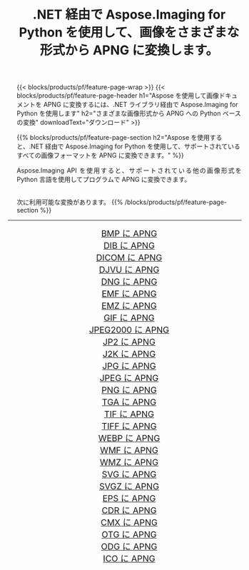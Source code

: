 ﻿---
title: .NET 経由で Aspose.Imaging for Python を使用して、画像をさまざまな形式から APNG に変換します。 
weight: 3920
url: /ja/python-net/conversion/to/apng/ 
lang: ja
langdirlevel: 2
locales: zh-hans,ja,it,ru,de,es,fr,nl,id,lt,pl,pt,vi,tr,ko,zh-hant,ar,hi,th,sv,cs,uk,he
description: .NET ライブラリ経由で Aspose.Imaging for Python を使用して、さまざまな形式から APNG に変換できます。
---

{{< blocks/products/pf/feature-page-wrap >}}
{{< blocks/products/pf/feature-page-header h1="Aspose を使用して画像ドキュメントを APNG に変換するには、.NET ライブラリ経由で Aspose.Imaging for Python を使用します" h2="さまざまな画像形式から APNG への Python ベースの変換" downloadText="ダウンロード" >}}


{{% blocks/products/pf/feature-page-section  h2="Aspose を使用すると、.NET 経由で Aspose.Imaging for Python を使用して、サポートされているすべての画像フォーマットを APNG に変換できます。" %}}
<p align=justify>Aspose.Imaging API を使用すると、サポートされている他の画像形式を Python 言語を使用してプログラムで APNG に変換できます。</p>
<br/>
次に利用可能な変換があります。
{{% /blocks/products/pf/feature-page-section %}}
<div class="container-fluid productfamilypage bg-gray">
    <div class="convertypes bg-gray agp-content section">
        <div class="container">
		<hr style="margin-left:-20px;"/>
		<div class="row other-converters" style="gap: 10px;font-size: 19px;text-align:center;">
		    <div class='col-md-2 other-converter remove-lp remove-rp'><a href="/imaging/ja/python-net/conversion/bmp-to-apng/" style="padding:15px;">BMP に APNG</a></div>
<div class='col-md-2 other-converter remove-lp remove-rp'><a href="/imaging/ja/python-net/conversion/dib-to-apng/" style="padding:15px;">DIB に APNG</a></div>
<div class='col-md-2 other-converter remove-lp remove-rp'><a href="/imaging/ja/python-net/conversion/dicom-to-apng/" style="padding:15px;">DICOM に APNG</a></div>
<div class='col-md-2 other-converter remove-lp remove-rp'><a href="/imaging/ja/python-net/conversion/djvu-to-apng/" style="padding:15px;">DJVU に APNG</a></div>
<div class='col-md-2 other-converter remove-lp remove-rp'><a href="/imaging/ja/python-net/conversion/dng-to-apng/" style="padding:15px;">DNG に APNG</a></div>
<div class='col-md-2 other-converter remove-lp remove-rp'><a href="/imaging/ja/python-net/conversion/emf-to-apng/" style="padding:15px;">EMF に APNG</a></div>
<div class='col-md-2 other-converter remove-lp remove-rp'><a href="/imaging/ja/python-net/conversion/emz-to-apng/" style="padding:15px;">EMZ に APNG</a></div>
<div class='col-md-2 other-converter remove-lp remove-rp'><a href="/imaging/ja/python-net/conversion/gif-to-apng/" style="padding:15px;">GIF に APNG</a></div>
<div class='col-md-2 other-converter remove-lp remove-rp'><a href="/imaging/ja/python-net/conversion/jpeg2000-to-apng/" style="padding:15px;">JPEG2000 に APNG</a></div>
<div class='col-md-2 other-converter remove-lp remove-rp'><a href="/imaging/ja/python-net/conversion/jp2-to-apng/" style="padding:15px;">JP2 に APNG</a></div>
<div class='col-md-2 other-converter remove-lp remove-rp'><a href="/imaging/ja/python-net/conversion/j2k-to-apng/" style="padding:15px;">J2K に APNG</a></div>
<div class='col-md-2 other-converter remove-lp remove-rp'><a href="/imaging/ja/python-net/conversion/jpg-to-apng/" style="padding:15px;">JPG に APNG</a></div>
<div class='col-md-2 other-converter remove-lp remove-rp'><a href="/imaging/ja/python-net/conversion/jpeg-to-apng/" style="padding:15px;">JPEG に APNG</a></div>
<div class='col-md-2 other-converter remove-lp remove-rp'><a href="/imaging/ja/python-net/conversion/png-to-apng/" style="padding:15px;">PNG に APNG</a></div>
<div class='col-md-2 other-converter remove-lp remove-rp'><a href="/imaging/ja/python-net/conversion/tga-to-apng/" style="padding:15px;">TGA に APNG</a></div>
<div class='col-md-2 other-converter remove-lp remove-rp'><a href="/imaging/ja/python-net/conversion/tif-to-apng/" style="padding:15px;">TIF に APNG</a></div>
<div class='col-md-2 other-converter remove-lp remove-rp'><a href="/imaging/ja/python-net/conversion/tiff-to-apng/" style="padding:15px;">TIFF に APNG</a></div>
<div class='col-md-2 other-converter remove-lp remove-rp'><a href="/imaging/ja/python-net/conversion/webp-to-apng/" style="padding:15px;">WEBP に APNG</a></div>
<div class='col-md-2 other-converter remove-lp remove-rp'><a href="/imaging/ja/python-net/conversion/wmf-to-apng/" style="padding:15px;">WMF に APNG</a></div>
<div class='col-md-2 other-converter remove-lp remove-rp'><a href="/imaging/ja/python-net/conversion/wmz-to-apng/" style="padding:15px;">WMZ に APNG</a></div>
<div class='col-md-2 other-converter remove-lp remove-rp'><a href="/imaging/ja/python-net/conversion/svg-to-apng/" style="padding:15px;">SVG に APNG</a></div>
<div class='col-md-2 other-converter remove-lp remove-rp'><a href="/imaging/ja/python-net/conversion/svgz-to-apng/" style="padding:15px;">SVGZ に APNG</a></div>
<div class='col-md-2 other-converter remove-lp remove-rp'><a href="/imaging/ja/python-net/conversion/eps-to-apng/" style="padding:15px;">EPS に APNG</a></div>
<div class='col-md-2 other-converter remove-lp remove-rp'><a href="/imaging/ja/python-net/conversion/cdr-to-apng/" style="padding:15px;">CDR に APNG</a></div>
<div class='col-md-2 other-converter remove-lp remove-rp'><a href="/imaging/ja/python-net/conversion/cmx-to-apng/" style="padding:15px;">CMX に APNG</a></div>
<div class='col-md-2 other-converter remove-lp remove-rp'><a href="/imaging/ja/python-net/conversion/otg-to-apng/" style="padding:15px;">OTG に APNG</a></div>
<div class='col-md-2 other-converter remove-lp remove-rp'><a href="/imaging/ja/python-net/conversion/odg-to-apng/" style="padding:15px;">ODG に APNG</a></div>
<div class='col-md-2 other-converter remove-lp remove-rp'><a href="/imaging/ja/python-net/conversion/ico-to-apng/" style="padding:15px;">ICO に APNG</a></div>
                </div>
        </div>
    </div>
</div>
<br/>

